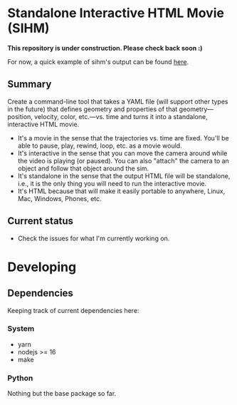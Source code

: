 # Standalone Interactive HTML Movie (SIHM)

**This repository is under construction. Please check back soon :)**

For now, a quick example of sihm's output can be found [here](https://leakec.github.io/sihm/ball_rolling.html).

## Summary

Create a command-line tool that takes a YAML file (will support other types in the future) that defines geometry and properties of that geometry&mdash;position, velocity, color, etc.&mdash;vs. time and turns it into a standalone, interactive HTML movie.

-   It's a movie in the sense that the trajectories vs. time are fixed. You'll be able to pause, play, rewind, loop, etc. as a movie would.
-   It's interactive in the sense that you can move the camera around while the video is playing (or paused). You can also "attach" the camera to an object and follow that object around the sim.
-   It's standalone in the sense that the output HTML file will be standalone, i.e., it is the only thing you will need to run the interactive movie.
-   It's HTML because that will make it easily portable to anywhere, Linux, Mac, Windows, Phones, etc.

## Current status

-   Check the issues for what I'm currently working on.

# Developing

## Dependencies

Keeping track of current dependencies here:

### System

-   yarn
-   nodejs >= 16
-   make

### Python

Nothing but the base package so far.
